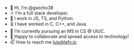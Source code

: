 - 👋 Hi, I’m @gwicho38
- ⚛ I'm a full stack developer.
- 👀 I work in JS, TS, and Python.
- ⏳ I have worked in C, C++, and Java.
- 🌱 I’m currently pursuing an MS in CS @ UIUC.
- 💞️ Happy to collaborate and spread access to technology!
- 📫 How to reach me luis@lefv.io

<!---
gwicho38/gwicho38 is a ✨ special ✨ repository because its `README.md` (this file) appears on your GitHub profile.
You can click the Preview link to take a look at your changes.
--->
